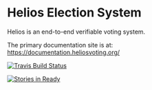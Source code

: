 # Helios Election System

Helios is an end-to-end verifiable voting system.

The primary documentation site is at: <https://documentation.heliosvoting.org/>

[![Travis Build Status](https://travis-ci.org/benadida/helios-server.svg?branch=master)](https://travis-ci.org/benadida/helios-server)

[![Stories in Ready](https://badge.waffle.io/benadida/helios-server.png?label=ready&title=Ready)](https://waffle.io/benadida/helios-server)
